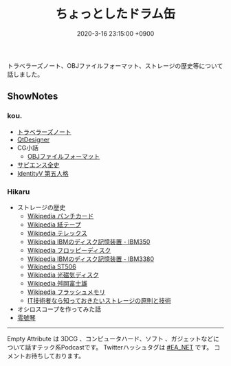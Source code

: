 ﻿---
actor_ids:
  - kou
  - hikaru
audio_file_path: /audio/23.mp3
audio_file_size: 33MB
date: 2020-3-16 23:15:00 +0900
description: トラベラーズノート、OBJファイルフォーマット、ストレージの歴史等について話しました。
duration: "73:33"
layout: article
title: 23. ちょっとしたドラム缶
---

トラベラーズノート、OBJファイルフォーマット、ストレージの歴史等について話しました。

## ShowNotes
### kou.
- [トラベラーズノート](https://www.amazon.co.jp/dp/B01BVJES3S/)
- [QtDesigner](https://qiita.com/it_ks/items/449b7418e83956ecdc8c)
- CG小話
    - [OBJファイルフォーマット](https://www.hiramine.com/programming/3dmodelfileformat/objfileformat.html)
- [サピエンス全史](https://www.amazon.co.jp/dp/B01LW7JZLC/ref=dp-kindle-redirect?_encoding=UTF8&btkr=1)
- [IdentityV 第五人格](https://www.identityv.jp/)

### Hikaru
- ストレージの歴史
    - [Wikipedia パンチカード](https://ja.wikipedia.org/wiki/%E3%83%91%E3%83%B3%E3%83%81%E3%82%AB%E3%83%BC%E3%83%89)
    - [Wikipedia 紙テープ](https://ja.wikipedia.org/wiki/%E7%B4%99%E3%83%86%E3%83%BC%E3%83%97)
    - [Wikipedia テレックス](https://ja.wikipedia.org/wiki/%E3%83%86%E3%83%AC%E3%83%83%E3%82%AF%E3%82%B9)
    - [Wikipedia IBMのディスク記憶装置 - IBM350](https://ja.wikipedia.org/wiki/IBM%E3%81%AE%E3%83%87%E3%82%A3%E3%82%B9%E3%82%AF%E8%A8%98%E6%86%B6%E8%A3%85%E7%BD%AE#IBM_350)
    - [Wikipedia フロッピーディスク](https://ja.wikipedia.org/wiki/%E3%83%95%E3%83%AD%E3%83%83%E3%83%94%E3%83%BC%E3%83%87%E3%82%A3%E3%82%B9%E3%82%AF)
    - [Wikipedia IBMのディスク記憶装置 - IBM3380](https://ja.wikipedia.org/wiki/IBM%E3%81%AE%E3%83%87%E3%82%A3%E3%82%B9%E3%82%AF%E8%A8%98%E6%86%B6%E8%A3%85%E7%BD%AE#IBM_3380)
    - [Wikipedia ST506](https://ja.wikipedia.org/wiki/ST-506)
    - [Wikipedia 光磁気ディスク](https://ja.wikipedia.org/wiki/%E5%85%89%E7%A3%81%E6%B0%97%E3%83%87%E3%82%A3%E3%82%B9%E3%82%AF)
    - [Wikipedia 舛岡富士雄](https://ja.wikipedia.org/wiki/%E8%88%9B%E5%B2%A1%E5%AF%8C%E5%A3%AB%E9%9B%84)
    - [Wikipedia フラッシュメモリ](https://ja.wikipedia.org/wiki/%E3%83%95%E3%83%A9%E3%83%83%E3%82%B7%E3%83%A5%E3%83%A1%E3%83%A2%E3%83%AA)
    - [IT技術者なら知っておきたいストレージの原則と技術](https://www.amazon.co.jp/dp/4844333518)
- オシロスコープを作ってみた話
- [零號琴](https://www.amazon.co.jp/dp/B07JMW1QL8/)

---

Empty Attribute は 3DCG 、コンピュータハード、ソフト 、ガジェットなどについて話すテック系Podcastです。
Twitterハッシュタグは [#EA_NET](https://twitter.com/intent/tweet?hashtags=EA_Net) です。
コメントお待ちしております。